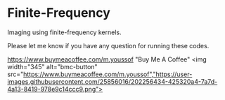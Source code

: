 # Finite-Frequency
Imaging using finite-frequency kernels.

Please let me know if you have any question for running these codes. 

https://www.buymeacoffee.com/m.youssof
"Buy Me A Coffee"
<img width="345" alt="bmc-button" src="https://www.buymeacoffee.com/m.youssof","https://user-images.githubusercontent.com/25856016/202256434-425320a4-7a7d-4a13-8419-978e9c14ccc9.png">
